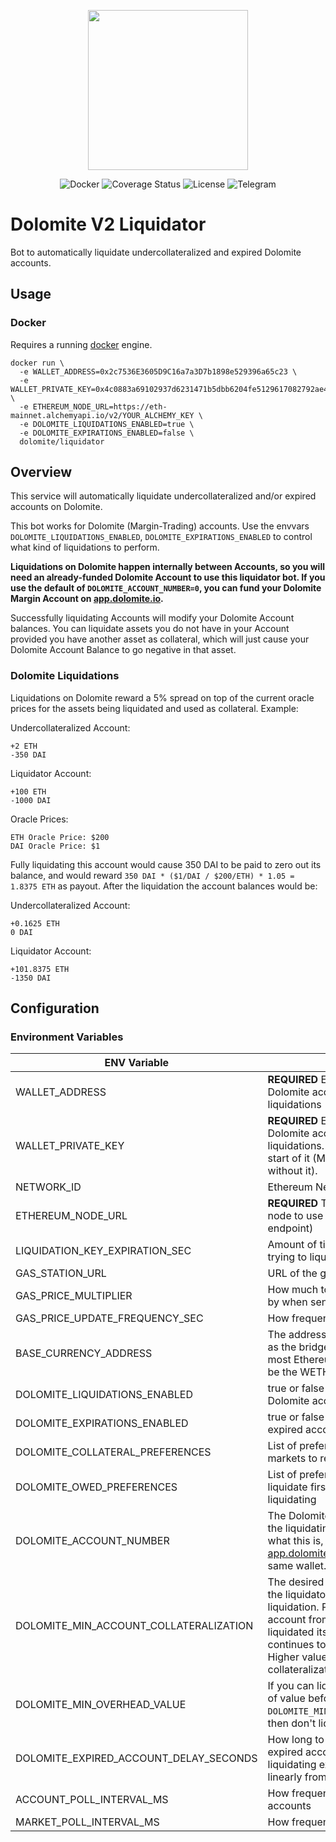 <p align="center"><img src="https://dolomite.io/assets/img/logo.png" width="256" /></p>

<div align="center">
  <a href='https://hub.docker.com/r/dolomite-exchange/liquidator' style="text-decoration:none;">
    <img src='https://img.shields.io/badge/docker-container-blue.svg?longCache=true' alt='Docker' />
  </a>
  <a href='https://coveralls.io/github/dolomite-exchange/liquidator' style="text-decoration:none;">
    <img src='https://coveralls.io/repos/github/dolomite-exchange/liquidator/badge.svg?t=toKMwT' alt='Coverage Status' />
  </a>
  <a href='https://github.com/dolomite-exchange/dolomite-v2-protocol/blob/master/LICENSE' style="text-decoration:none;">
    <img src='https://img.shields.io/github/license/dolomite-exchange/dolomite-v2-protocol.svg?longCache=true' alt='License' />
  </a>
  <a href='https://t.me/dolomite_official' style="text-decoration:none;">
    <img src='https://img.shields.io/badge/chat-on%20telegram-9cf.svg?longCache=true' alt='Telegram' />
  </a>
</div>

# Dolomite V2 Liquidator

Bot to automatically liquidate undercollateralized and expired Dolomite accounts.

## Usage

### Docker

Requires a running [docker](https://docker.com) engine.

```
docker run \
  -e WALLET_ADDRESS=0x2c7536E3605D9C16a7a3D7b1898e529396a65c23 \
  -e WALLET_PRIVATE_KEY=0x4c0883a69102937d6231471b5dbb6204fe5129617082792ae468d01a3f362318 \
  -e ETHEREUM_NODE_URL=https://eth-mainnet.alchemyapi.io/v2/YOUR_ALCHEMY_KEY \
  -e DOLOMITE_LIQUIDATIONS_ENABLED=true \
  -e DOLOMITE_EXPIRATIONS_ENABLED=false \
  dolomite/liquidator
```

## Overview

This service will automatically liquidate undercollateralized and/or expired accounts on Dolomite.

This bot works for Dolomite (Margin-Trading) accounts. Use the envvars `DOLOMITE_LIQUIDATIONS_ENABLED`, 
`DOLOMITE_EXPIRATIONS_ENABLED` to control what kind of liquidations to perform.

**Liquidations on Dolomite happen internally between Accounts, so you will need an already-funded Dolomite Account to 
use this liquidator bot. If you use the default of `DOLOMITE_ACCOUNT_NUMBER=0`, you can fund your Dolomite Margin
Account on [app.dolomite.io](https://app.dolomite.io).**

Successfully liquidating Accounts will modify your Dolomite Account balances. You can liquidate assets you do not have 
in your Account provided you have another asset as collateral, which will just cause your Dolomite Account Balance to 
go negative in that asset.

### Dolomite Liquidations
Liquidations on Dolomite reward a 5% spread on top of the current oracle prices for the assets being liquidated and 
used as collateral. Example:

Undercollateralized Account:
```
+2 ETH
-350 DAI
```

Liquidator Account:
```
+100 ETH
-1000 DAI
```

Oracle Prices:
```
ETH Oracle Price: $200
DAI Oracle Price: $1
```

Fully liquidating this account would cause 350 DAI to be paid to zero out its balance, and would reward 
`350 DAI * ($1/DAI / $200/ETH) * 1.05 = 1.8375 ETH` as payout. After the liquidation the account balances would be:


Undercollateralized Account:
```
+0.1625 ETH
0 DAI
```

Liquidator Account:
```
+101.8375 ETH
-1350 DAI
```

## Configuration

### Environment Variables

|   ENV Variable                                |   Description                                                     |
|-----------------------------------------------|-------------------------------------------------------------------|
|   WALLET_ADDRESS                              |   **REQUIRED** Ethereum address of the Dolomite account owner that will do the liquidations
|   WALLET_PRIVATE_KEY                          |   **REQUIRED** Ethereum private key the Dolomite account owner that will do the liquidations. Make sure that "0x" is at the start of it (MetaMask exports private keys without it).
|   NETWORK_ID                                  |   Ethereum Network ID
|   ETHEREUM_NODE_URL                           |   **REQUIRED** The URL of the Ethereum node to use (e.g. an [Alchemy](https://alchemy.com/?r=99314874-10ab-44f3-9070-9abd86f4388d) or [Infura](https://infura.io/) endpoint)
|   LIQUIDATION_KEY_EXPIRATION_SEC              |   Amount of time in seconds to wait before trying to liquidate the same account again
|   GAS_STATION_URL                             |   URL of the gas station API to use
|   GAS_PRICE_MULTIPLIER                        |   How much to multiply the `fast` gas price by when sending transactions
|   GAS_PRICE_UPDATE_FREQUENCY_SEC              |   How frequently to update the gas price
|   BASE_CURRENCY_ADDRESS                       |   The address of the base currency used as the bridge for selling collateral. On most Ethereum-based networks, this will be the WETH address 
|   DOLOMITE_LIQUIDATIONS_ENABLED               |   true or false - whether to liquidate Dolomite accounts (true by default)
|   DOLOMITE_EXPIRATIONS_ENABLED                |   true or false - whether to liquidate expired accounts (false by default)
|   DOLOMITE_COLLATERAL_PREFERENCES             |   List of preferences for which collateral markets to receive first when liquidating
|   DOLOMITE_OWED_PREFERENCES                   |   List of preferences for which markets to liquidate first on an account when liquidating
|   DOLOMITE_ACCOUNT_NUMBER                     |   The Dolomite account number to use for the liquidating account. If you're not sure what this is, use 0. This will show up on [app.dolomite.io](https://app.dolomite.io) if you connect with the same wallet.
|   DOLOMITE_MIN_ACCOUNT_COLLATERALIZATION      |   The desired minimum collateralization of the liquidator account after completing a liquidation. Prevents the liquidator account from being at risk of being liquidated itself if the price of assets continues to move in some direction. Higher values are safer. e.g. 0.5 = 150% collateralization
|   DOLOMITE_MIN_OVERHEAD_VALUE                 |   If you can liquidate less than this amount of value before hitting `DOLOMITE_MIN_ACCOUNT_COLLATERALIZATION`, then don't liquidate. (1 USD = 1e36)
|   DOLOMITE_EXPIRED_ACCOUNT_DELAY_SECONDS      |   How long to wait before liquidating expired accounts. The spread for liquidating expired accounts ramps up linearly from 0% to 5% over 1 hour.
|   ACCOUNT_POLL_INTERVAL_MS                    |   How frequently to poll for liquidatable accounts
|   MARKET_POLL_INTERVAL_MS                     |   How frequently to poll for market updates
